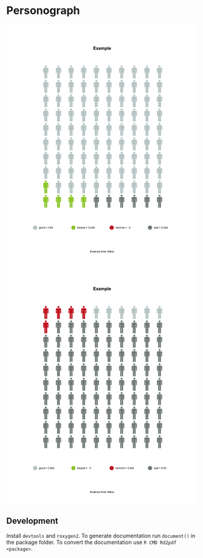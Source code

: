 # Personograph

![higher_is_better=F](/man/figures/green.png?raw=true)
![higher_is_better=T](/man/figures/red.png?raw=true)

## Development
Install `devtools` and `roxygen2`.
To generate documentation run `document()` in the package folder.
To convert the documentation use `R CMD Rd2pdf <package>`.
